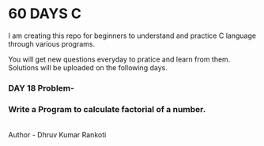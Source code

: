# 60 DAYS C
I am creating this repo for beginners to understand and practice C language through various programs.

You will get new questions everyday to pratice and learn from them.
Solutions will be uploaded on the following days.

<h3>DAY 18 Problem-</h3>
<h3>Write a Program to calculate factorial of a number.</h3>

<br>
Author - Dhruv Kumar Rankoti